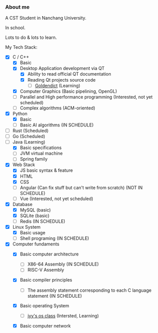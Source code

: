 ### About me 

A CST Student in Nanchang University.

In school.

Lots to do & lots to learn.

My Tech Stack:
- [x] C / C++
  - [x] Basic
  - [x] Desktop Application development via QT
    - [x] Ability to read official QT documentation
    - [x] Reading Qt projects source code
      - [ ] [Goldendict](https://github.com/xiaoyifang/goldendict-ng) (Learning)
  - [x] Computer Graphics (Basic pipelining, OpenGL)
  - [ ] Parallel and High performance programming (Interested, not yet scheduled)
  - [ ] Complex algorithms (ACM-oriented)
- [x] Python
  - [x] Basic
  - [ ] Basic AI algorithms (IN SCHEDULE)
- [ ] Rust (Scheduled)
- [ ] Go (Scheduled)
- [ ] Java (Learning)
  - [x] Basic specifications
  - [ ] JVM virtual machine
  - [ ] Spring family
- [x] Web Stack
  - [x] JS basic syntax & feature
  - [x] HTML
  - [x] CSS
  - [ ] Angular (Can fix stuff but can't write from scratch) (NOT IN SCHEDULE)
  - [ ] Vue (Interested, not yet scheduled)
- [x] Database
  - [x] MySQL (basic)
  - [x] SQLite (basic)
  - [ ] Redis (IN SCHEDULE)
- [x] Linux System
  - [x] Basic usage
  - [ ] Shell programing (IN SCHEDULE)
- [x] Computer fundaments
  - [x] Basic computer architecture
    - [ ] X86-64 Assembly (IN SCHEDULE)
    - [ ] RISC-V Assembly
  - [x] Basic compiler principles
    - [ ] The assembly statement corresponding to each C language statement (IN SCHEDULE)
  - [x] Basic operating System
    - [ ] [jyy's os class](https://jyywiki.cn/OS/2023/index.html) (Intersted, Learning)
  - [x] Basic computer network 





<!--
**hellc123/hellc123** is a ✨ _special_ ✨ repository because its `README.md` (this file) appears on your GitHub profile.

Here are some ideas to get you started:

- 🔭 I’m currently working on ...
- 🌱 I’m currently learning ...
- 👯 I’m looking to collaborate on ...
- 🤔 I’m looking for help with ...
- 💬 Ask me about ...
- 📫 How to reach me: ...
- 😄 Pronouns: ...
- ⚡ Fun fact: ...
-->
